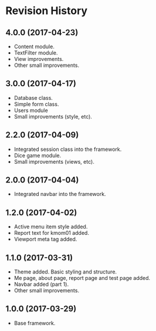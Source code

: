 Revision History
=======================

4.0.0 (2017-04-23)
-----------------------
* Content module.
* TextFilter module.
* View improvements.
* Other small improvements.

3.0.0 (2017-04-17)
-----------------------
* Database class.
* Simple form class.
* Users module
* Small improvements (style, etc).


2.2.0 (2017-04-09)
-----------------------
* Integrated session class into the framework.
* Dice game module.
* Small improvements (views, etc).


2.0.0 (2017-04-04)
-----------------------
* Integrated navbar into the framework.


1.2.0 (2017-04-02)
-----------------------
* Active menu item style added.
* Report text for kmom01 added.
* Viewport meta tag added.


1.1.0 (2017-03-31)
-----------------------
* Theme added. Basic styling and structure.
* Me page, about page, report page and test page added.
* Navbar added (part 1).
* Other small improvements.


1.0.0 (2017-03-29)
-----------------------
* Base framework.
